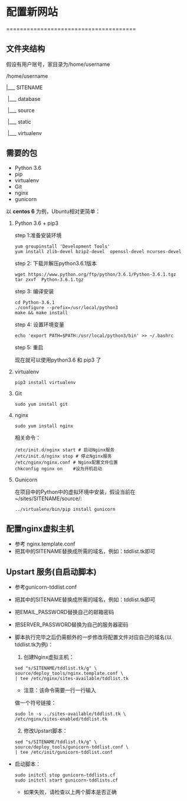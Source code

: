 # 配置新网站

======================================

## 文件夹结构

假设有用户账号，家目录为/home/username

/home/username

|___ SITENAME

​          |___ database

​          |___ source

​          |___ static

​          |___ virtualenv

## 需要的包

- Python 3.6
- pip
- virtualenv 
- Git 
- nginx
- gunicorn

以 **centos 6** 为例，Ubuntu相对更简单：

1. Python 3.6 + pip3

   step 1:准备安装环境

   ```shell
   yum groupinstall 'Development Tools'
   yum install zlib-devel bzip2-devel  openssl-devel ncurses-devel
   ```

   step 2: 下载并解压python3.6.1版本

   ```shell
   wget https://www.python.org/ftp/python/3.6.1/Python-3.6.1.tgz
   tar zxvf  Python-3.6.1.tgz
   ```

   step 3: 编译安装

   ```shell
   cd Python-3.6.1
   ./configure --prefix=/usr/local/python3
   make && make install
   ```

   step 4: 设置环境变量

   ```shell
   echo 'export PATH=$PATH:/usr/local/python3/bin' >> ~/.bashrc
   ```

   step 5: 重启

   现在就可以使用python3.6 和 pip3 了

2. virtualenv

   ```shell
   pip3 install virtualenv
   ```

3. Git

   ```shell
   sudo yum install git
   ```

4. nginx

   ```shell
   sudo yum install nginx
   ```

   相关命令：

   ```shell
   /etc/init.d/nginx start # 启动Nginx服务
   /etc/init.d/nginx stop # 停止Nginx服务
   /etc/nginx/nginx.conf # Nginx配置文件位置
   chkconfig nginx on    #设为开机启动
   ```

5. Gunicorn

   在项目中的Python中的虚拟环境中安装，假设当前在~/sites/SITENAME/source/:

   ```shell
   ../virtualenv/bin/pip install gunicorn
   ```

## 配置nginx虚拟主机

- 参考 nginx.template.conf
- 把其中的SITENAME替换成所需的域名，例如：tddlist.tk即可

## Upstart 服务(自启动脚本)

- 参考gunicorn-tddlist.conf

- 把其中的SITENAME替换成所需的域名，例如：tddlist.tk即可

- 把EMAIL_PASSWORD替换自己的邮箱密码

- 把SERVER_PASSWORD替换为自己的服务器密码

- 脚本执行完毕之后仍需额外的一步修改将配置文件对应自己的域名(以tddlist.tk为例)：

  1. 创建Nginx虚拟主机：

  ```shell
  sed "s/SITENAME/tddlist.tk/g" \
  source/deploy_tools/nginx.template.conf \
  | tee /etc/nginx/sites-available/tddlist.tk
  ```

  - 注意：该命令需要一行一行输入

  做一个符号链接：

  ```shell
  sudo ln -s ../sites-available/tddlist.tk \
  /etc/nginx/sites-enabled/tddlist.tk
  ```

  

  2. 修改Upstart脚本：

  ```shell
  sed "s/SITENAME/tddlist.tk/g" \
  source/deploy_tools/gunicorn-tddlist.conf \
  | tee /etc/init/gunicorn-tddlist.conf
  ```

- 启动脚本：

  ```shell
  sudo initctl stop gunicorn-tddlists.cf
  sudo initctl start gunicorn-tddlists.cf
  ```

  - 如果失败，请检查以上两个脚本是否正确

